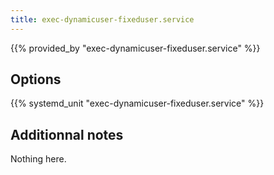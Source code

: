 ```yaml
---
title: exec-dynamicuser-fixeduser.service
---
```


{{% provided_by "exec-dynamicuser-fixeduser.service" %}}

## Options

{{% systemd_unit "exec-dynamicuser-fixeduser.service" %}}

## Additionnal notes

Nothing here.
